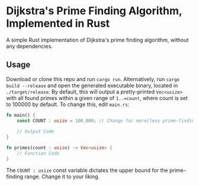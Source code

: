 # Dijkstra's Prime Finding Algorithm, Implemented in Rust
A simple Rust implementation of Dijkstra's prime finding algorithm, without any dependencies.
## Usage
Download or clone this repo and run `cargo run`. Alternatively, run `cargo build --release` and open the generated executable binary, located in `./target/release`. By default, this will output a pretty-printed `Vec<usize>` with all found primes within a given range of `1..=count`, where count is set to 100000 by default. To change this, edit `main.rs`:
```rust
fn main() {
    const COUNT : usize = 100_000; // Change for more/less prime-finding
	
	// Output Code
}

fn primes(count : usize) -> Vec<usize> {
    // Function Code
}
```
The `COUNT : usize` const variable dictates the upper bound for the prime-finding range. Change it to your liking.
